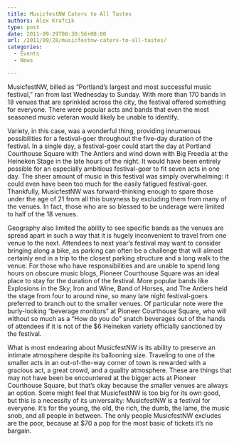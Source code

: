 ```yaml
---
title: MusicfestNW Caters to All Tastes
authors: Alex Krafcik
type: post
date: 2011-09-29T00:30:56+00:00
url: /2011/09/28/musicfestnw-caters-to-all-tastes/
categories:
  - Events
  - News

---
```

MusicfestNW, billed as “Portland&#8217;s largest and most successful music festival,” ran from last Wednesday to Sunday. With more than 170 bands in 18 venues that are sprinkled across the city, the festival offered something for everyone. There were popular acts and bands that even the most seasoned music veteran would likely be unable to identify.

Variety, in this case, was a wonderful thing, providing innumerous possibilities for a festival-goer throughout the five-day duration of the festival. In a single day, a festival-goer could start the day at Portland Courthouse Square with The Antlers and wind down with Big Freedia at the Heineken Stage in the late hours of the night. It would have been entirely possible for an especially ambitious festival-goer to fit seven acts in one day. The sheer amount of music in this festival was simply overwhelming: it could even have been too much for the easily fatigued festival-goer. Thankfully, MusicfestNW was forward-thinking enough to spare those under the age of 21 from all this busyness by excluding them from many of the venues. In fact, those who are so blessed to be underage were limited to half of the 18 venues.

Geography also limited the ability to see specific bands as the venues are spread apart in such a way that it is hugely inconvenient to travel from one venue to the next. Attendees to next year&#8217;s festival may want to consider bringing along a bike, as parking can often be a challenge that will almost certainly end in a trip to the closest parking structure and a long walk to the venue. For those who have responsibilities and are unable to spend long hours on obscure music blogs, Pioneer Courthouse Square was an ideal place to stay for the duration of the festival. More popular bands like Explosions in the Sky, Iron and Wine, Band of Horses, and The Antlers held the stage from four to around nine, so many late night festival-goers preferred to branch out to the smaller venues. Of particular note were the burly-looking “beverage monitors” at Pioneer Courthouse Square, who will without so much as a “How do you do” snatch beverages out of the hands of attendees if it is not of the $6 Heineken variety officially sanctioned by the festival.

What is most endearing about MusicfestNW is its ability to preserve an intimate atmosphere despite its ballooning size. Traveling to one of the smaller acts in an out-of-the-way corner of town is rewarded with a gracious act, a great crowd, and a quality atmosphere. These are things that may not have been be encountered at the bigger acts at Pioneer Courthouse Square, but that’s okay because the smaller venues are always an option. Some might feel that MusicfestNW is too big for its own good, but this is a necessity of its universality: MusicfestNW is a festival for everyone. It’s for the young, the old, the rich, the dumb, the lame, the music snob, and all people in between. The only people MusicfestNW excludes are the poor, because at $70 a pop for the most basic of tickets it’s no bargain.